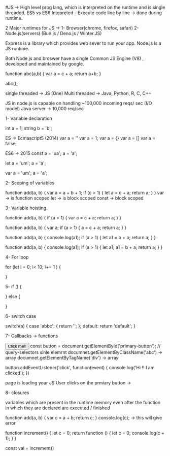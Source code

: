 #JS -> High level prog lang, which is interpreted on the runtime and is single threaded.
ES5 vs ES6
Intepreted - Execute code line by line -> done during runtime.

2 Major runtimes for JS -> 1- Browser(chrome, firefox, safari) 2- Node.js(servers) (Bun.js / Deno.js / Winter.JS)

Express is a library which provides web sever to run your app.
Node.js is a JS runtime.

Both Node.js and broswer have a single Common JS Engine (V8) , developed and maintained by google.

function abc(a,b) {
    var a  = c + a;
    return a+b;
}

abc();
 
single threaded -> JS (One)
Multi threaded -> Java, Python, R, C, C++

JS in node.js is capable on handling ~100,000 incoming reqs/ sec (I/O model)
Java server -> 10,000 req/sec

1- Variable declaration

int a = 1;
string b = 'b';

ES -> Ecmascript5 (2014) 
var a = ''
var a = 1;
var a = {}
var a  = []
var a = false;

ES6 -> 2015
const a = 'ua';
a = 'a';

let a = 'um';
a = 'a';

var a = 'um';
a = 'a';

2- Scoping of variables

function add(a, b) {
    var a = a + b + 1;
    if (c > 1) {
        let a = c + a;
        return a;
    }
}
var  -> is function scoped
let -> is block scoped
const -> block scoped

3- Variable hoisting.

function add(a, b) {
    if (a > 1) {
        var a = c + a;
        return a;
    }
}

function add(a, b) {
    var a;
    if (a > 1) {
        a = c + a;
        return a;
    }
}


function add(a, b) {
    console.log(a1);
    if (a > 1) {
        let a1 = b + a;
        return a;
    }
}

function add(a, b) {
    console.log(a1);
    if (a > 1) {
        let a1;
        a1 = b + a;
        return a;
    }
}

4- For loop 

for (let i = 0; i< 10; i+= 1 ) {

}

5- if () {

} else {

}

6- switch case

switch(a) {
    case 'abbc': {
        return '';
    };
    default: return 'default';
}

7- Callbacks -> functions

<button id="primary-button">Click me!!</button>
const button = document.getElementById('primary-button'); // query-selectors sinle elemrnt
                documnet.getElementByClassName('abc') -> array
                documnet.getElementByTagName('div') -> array

button.addEventListener('click', function(event) {
    console.log('Hi !! I am clicked');
})

page is loading your JS
User clicks on the prmiary button ->

8- closures

variables which are present in the runtime memory even after the function in which they are declared are executed / finished

function add(a, b) {
    var c = a + b;
    return c;
}
console.log(c); -> this will give error

function increment() {
    let c = 0;
    return function () {
        let c = 0;
        console.log(c + 1);
    }
}

const val = increment()



